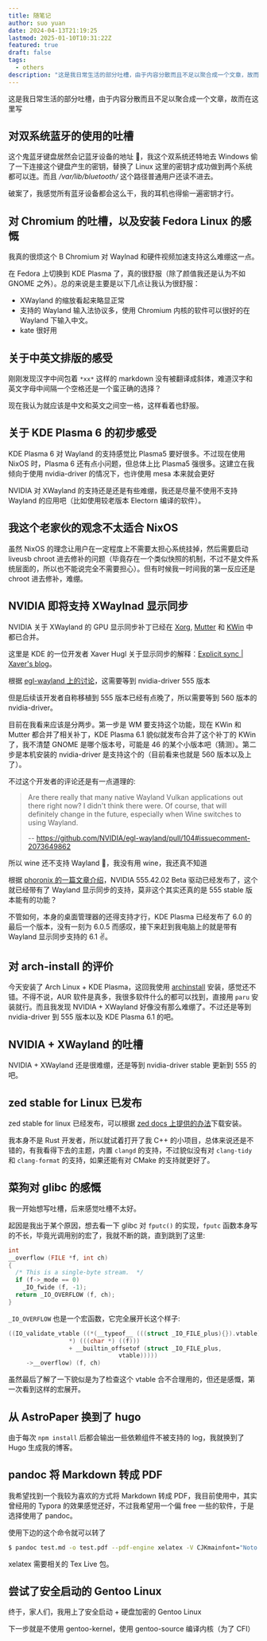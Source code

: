 ```yaml
---
title: 随笔记
author: suo yuan
date: 2024-04-13T21:19:25
lastmod: 2025-01-10T10:31:22Z
featured: true
draft: false
tags:
  - others
description: "这是我日常生活的部分吐槽，由于内容分散而且不足以聚合成一个文章，故而在这里写"
---
```


<!--more-->
这是我日常生活的部分吐槽，由于内容分散而且不足以聚合成一个文章，故而在这里写
<!--more-->

## 对双系统蓝牙的使用的吐槽

这个鬼蓝牙键盘居然会记蓝牙设备的地址 🐴，我这个双系统还特地去 Windows 偷了一下连接这个键盘产生的密钥，替换了 Linux 这里的密钥才成功做到两个系统都可以连。而且 _/var/lib/bluetooth/_ 这个路径普通用户还读不进去。

破案了，我感觉所有蓝牙设备都会这么干，我的耳机也得偷一遍密钥才行。

## 对 Chromium 的吐槽，以及安装 Fedora Linux 的感慨

我真的很烦这个 B Chromium 对 Waylnad 和硬件视频加速支持这么难绷这一点。

在 Fedora 上切换到 KDE Plasma 了，真的很舒服（除了颜值我还是认为不如 GNOME 之外）。总的来说是主要是以下几点让我认为很舒服：

- XWayland 的缩放看起来略显正常
- 支持的 Wayland 输入法协议多，使用 Chromium 内核的软件可以很好的在 Wayland 下输入中文。
- kate 很好用

## 关于中英文排版的感受

刚刚发现汉字中间包着 `*xx*` 这样的 markdown 没有被翻译成斜体，难道汉字和英文字母中间隔一个空格还是一个蛮正确的选择？

现在我认为就应该是中文和英文之间空一格，这样看着也舒服。

## 关于 KDE Plasma 6 的初步感受

KDE Plasma 6 对 Wayland 的支持感觉比 Plasma5 要好很多。不过现在使用 NixOS 时，Plasma 6 还有点小问题，但总体上比 Plasma5 强很多。这建立在我倾向于使用 nvidia-driver 的情况下，也许使用 mesa 本来就会更好

NVIDIA 对 XWayland 的支持还是还是有些难绷，我还是尽量不使用不支持 Wayland 的应用吧（比如使用较老版本 Electorn 编译的软件）。

## 我这个老家伙的观念不太适合 NixOS

虽然 NixOS 的理念让用户在一定程度上不需要太担心系统挂掉，然后需要启动 liveusb chroot 进去修补的问题（毕竟存在一个类似快照的机制，不过不是文件系统层面的，所以也不能说完全不需要担心）。但有时候我一时间我的第一反应还是 chroot 进去修补，难绷。

## NVIDIA 即将支持 XWaylnad 显示同步

NVIDIA 关于 XWayland 的 GPU 显示同步补丁已经在 [Xorg](https://gitlab.freedesktop.org/xorg/xserver/-/merge_requests/967), [Mutter](https://gitlab.gnome.org/GNOME/mutter/-/merge_requests/3300) 和 [KWin](https://invent.kde.org/plasma/kwin/-/merge_requests/4693) 中都已合并。

这里是 KDE 的一位开发者 Xaver Hugl 关于显示同步的解释：[Explicit sync | Xaver's blog](https://zamundaaa.github.io/wayland/2024/04/05/explicit-sync.html)。

根据 [egl-wayland 上的讨论](https://github.com/NVIDIA/egl-wayland/pull/104)，这需要等到 nvidia-driver 555 版本

但是后续该开发者自称移植到 555 版本已经有点晚了，所以需要等到 560 版本的 nvidia-driver。

目前在我看来应该是分两步。第一步是 WM 要支持这个功能，现在 KWin 和 Mutter 都合并了相关补丁，KDE Plasma 6.1 貌似就发布合并了这个补丁的 KWin 了，我不清楚 GNOME 是哪个版本号，可能是 46 的某个小版本吧（猜测）。第二步是本机安装的 nvidia-driver 是支持这个的（目前看来也就是 560 版本以及上了）。

不过这个开发者的评论还是有一点道理的:

> Are there really that many native Wayland Vulkan applications out there right now? I didn't think there were. Of course, that will definitely change in the future, especially when Wine switches to using Wayland.
>
> -- https://github.com/NVIDIA/egl-wayland/pull/104#issuecomment-2073649862

所以 wine 还不支持 Wayland 🐴，我没有用 wine，我还真不知道

根据 [phoronix 的一篇文章介绍](https://www.phoronix.com/news/NVIDIA-555.42.02-Linux-Beta)，NVIDIA 555.42.02 Beta 驱动已经发布了，这个就已经带有了 Wayland 显示同步的支持，莫非这个其实还真的是 555 stable 版本能有的功能？

不管如何，本身的桌面管理器的还得支持才行，KDE Plasma 已经发布了 6.0 的最后一个版本，没有一刻为 6.0.5 而感叹，接下来赶到我电脑上的就是带有 Wayland 显示同步支持的 6.1 ✌️。

## 对 arch-install 的评价

今天安装了 Arch Linux + KDE Plasma，这回我使用 [archinstall](https://github.com/archlinux/archinstall) 安装，感觉还不错。不得不说，AUR 软件是真多，我很多软件什么的都可以找到，直接用 `paru` 安装就行。而且我发现 NVIDIA + XWayland 好像没有那么难绷了。不过还是等到 nvidia-driver 到 555 版本以及 KDE Plasma 6.1 的吧。

## NVIDIA + XWayland 的吐槽

NVIDIA + XWayland 还是很难绷，还是等到 nvidia-driver stable 更新到 555 的吧。

## zed stable for Linux 已发布

zed stable for linux 已经发布，可以根据 [zed docs 上提供的办法](https://zed.dev/docs/linux)下载安装。

我本身不是 Rust 开发者，所以就试着打开了我 C++ 的小项目，总体来说还是不错的，有我看得下去的主题，内置 `clangd` 的支持，不过貌似没有对 `clang-tidy` 和 `clang-format` 的支持，如果还能有对 CMake 的支持就更好了。

## 菜狗对 glibc 的感慨

我一开始想写吐槽，后来感觉吐槽不太好。

起因是我出于某个原因，想去看一下 glibc 对 `fputc()` 的实现，`fputc` 函数本身写的不长，毕竟光调用别的宏了，我就不断的跳，直到跳到了这里:

```c
int
__overflow (FILE *f, int ch)
{
  /* This is a single-byte stream.  */
  if (f->_mode == 0)
    _IO_fwide (f, -1);
  return _IO_OVERFLOW (f, ch);
}
```

`_IO_OVERFLOW` 也是一个宏函数，它完全展开长这个样子:

```c
((IO_validate_vtable ((*(__typeof__ (((struct _IO_FILE_plus){}).vtable)
                 *) (((char *) ((f)))
                 + __builtin_offsetof (struct _IO_FILE_plus,
                               vtable)))))
     ->__overflow) (f, ch)
```

虽然最后了解了一下貌似是为了检查这个 vtable 合不合理用的，但还是感慨，第一次看到这样的宏展开。

## 从 AstroPaper 换到了 hugo

由于每次 `npm install` 后都会输出一些依赖组件不被支持的 log，我就换到了 Hugo 生成我的博客。

## pandoc 将 Markdown 转成 PDF

我希望找到一个我较为喜欢的方式将 Markdown 转成 PDF，我目前使用中，其实曾经用的 Typora 的效果感觉还好，不过我希望用一个偏 free 一些的软件，于是选择使用了 pandoc。

使用下边的这个命令就可以转了

```bash
$ pandoc test.md -o test.pdf --pdf-engine xelatex -V CJKmainfont="Noto Sans CJK SC" -V mainfont="Noto Sans Mono"
```

xelatex 需要相关的 Tex Live 包。

## 尝试了安全启动的 Gentoo Linux

终于，家人们，我用上了安全启动 + 硬盘加密的 Gentoo Linux

下一步就是不使用 gentoo-kernel，使用 gentoo-source 编译内核（为了 CFI）
